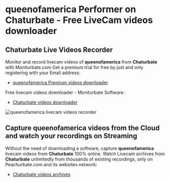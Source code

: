 # queenofamerica Performer on Chaturbate - Free LiveCam videos downloader

## Chaturbate Live Videos Recorder

Monitor and record livecam videos of **queenofamerica** from **Chaturbate** with Moniturbate.com
Get a premium trial for free by just and only registering with your Email address:
* [queenofamerica Premium videos downloader](https://moniturbate.com/request-demo-licence-key.html)

Free livecam videos downloader - Moniturbate Software:
* [Chaturbate videos downloader](https://moniturbate.com/moniturbate-download-software.html)

![queenofamerica livecam videos recorder](https://peachurnet.com/templates/moniturbate-software.png)


## Capture queenofamerica videos from the Cloud and watch your recordings on Streaming

Without the need of downloading a software, capture **queenofamerica** livecam videos from **Chaturbate** 100% online.
Watch Livecam archives from **Chaturbate** unlimitedly from thousands of existing recordings, only on Peachurbate.com and its websites network:
* [Chaturbate videos archives](https://peachurnet.com/)
